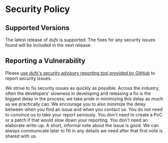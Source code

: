 # Security Policy

## Supported Versions

The latest release of *dufs* is supported. The fixes for any security issues found will be included
in the next release.


## Reporting a Vulnerability

Please [use *dufs*'s security advisory reporting tool provided by
GitHub](https://github.com/sigoden/dufs/security/advisories/new) to report security issues.

We strive to fix security issues as quickly as possible. Across the industry, often the developers'
slowness in developing and releasing a fix is the biggest delay in the process; we take pride in
minimizing this delay as much as we practically can. We encourage you to also minimize the delay
between when you find an issue and when you contact us. You do not need to convince us to take your
report seriously. You don't need to create a PoC or a patch if that would slow down your reporting.
You don't need an elaborate write-up. A short, informal note about the issue is good. We can always
communicate later to fill in any details we need after that first note is shared with us.

